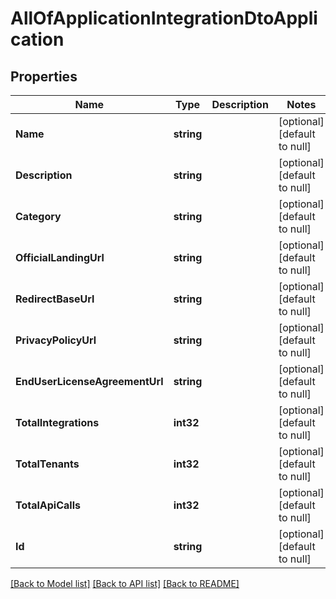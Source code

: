 # AllOfApplicationIntegrationDtoApplication

## Properties
Name | Type | Description | Notes
------------ | ------------- | ------------- | -------------
**Name** | **string** |  | [optional] [default to null]
**Description** | **string** |  | [optional] [default to null]
**Category** | **string** |  | [optional] [default to null]
**OfficialLandingUrl** | **string** |  | [optional] [default to null]
**RedirectBaseUrl** | **string** |  | [optional] [default to null]
**PrivacyPolicyUrl** | **string** |  | [optional] [default to null]
**EndUserLicenseAgreementUrl** | **string** |  | [optional] [default to null]
**TotalIntegrations** | **int32** |  | [optional] [default to null]
**TotalTenants** | **int32** |  | [optional] [default to null]
**TotalApiCalls** | **int32** |  | [optional] [default to null]
**Id** | **string** |  | [optional] [default to null]

[[Back to Model list]](../README.md#documentation-for-models) [[Back to API list]](../README.md#documentation-for-api-endpoints) [[Back to README]](../README.md)

